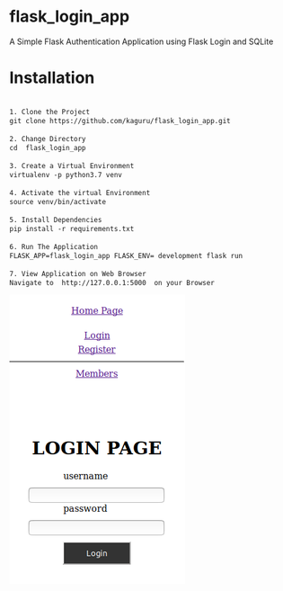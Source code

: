 # flask_login_app
A Simple Flask Authentication Application using Flask Login and SQLite 

# Installation

```

1. Clone the Project
git clone https://github.com/kaguru/flask_login_app.git

2. Change Directory
cd  flask_login_app

3. Create a Virtual Environment
virtualenv -p python3.7 venv

4. Activate the virtual Environment
source venv/bin/activate

5. Install Dependencies
pip install -r requirements.txt

6. Run The Application
FLASK_APP=flask_login_app FLASK_ENV= development flask run

7. View Application on Web Browser 
Navigate to  http://127.0.0.1:5000  on your Browser
```

![screenshot](https://github.com/kaguru/flask_login_app/blob/master/Selection_114.png)
